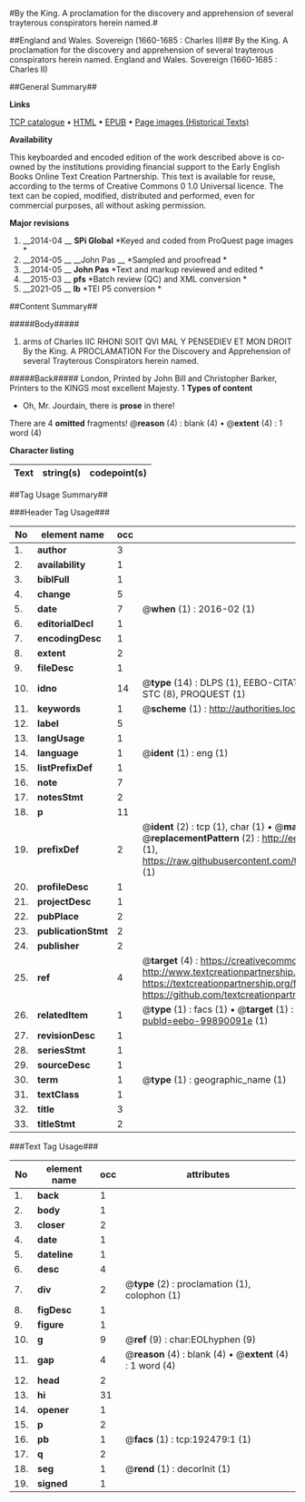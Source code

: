 #By the King. A proclamation for the discovery and apprehension of several trayterous conspirators herein named.#

##England and Wales. Sovereign (1660-1685 : Charles II)##
By the King. A proclamation for the discovery and apprehension of several trayterous conspirators herein named.
England and Wales. Sovereign (1660-1685 : Charles II)

##General Summary##

**Links**

[TCP catalogue](http://www.ota.ox.ac.uk/tcp/)  • 
[HTML](http://tei.it.ox.ac.uk/tcp/Texts-HTML/free/B19/B19878.html)  • 
[EPUB](http://tei.it.ox.ac.uk/tcp/Texts-EPUB/free/B19/B19878.epub) • 
[Page images (Historical Texts)](https://historicaltexts.jisc.ac.uk/eebo-99890091_192479e)

**Availability**

This keyboarded and encoded edition of the work described above is co-owned by the
    institutions providing financial support to the Early English Books Online Text Creation
    Partnership. This text is available for reuse, according to the terms of  Creative Commons 0 1.0 Universal
    licence. The text can be copied, modified, distributed and performed, even for commercial
    purposes, all without asking permission.

**Major revisions**

1. __2014-04 __ __SPi Global__ *Keyed and coded from ProQuest page images *
1. __2014-05 __ __John Pas __ *Sampled and proofread *
1. __2014-05 __ __John Pas__ *Text and markup reviewed and edited *
1. __2015-03 __ __pfs__ *Batch review (QC) and XML conversion *
1. __2021-05 __ __lb__ *TEI P5 conversion *

##Content Summary##

#####Body#####

1. arms of Charles IIC RHONI SOIT QVI MAL Y PENSEDIEV ET MON DROIT By the King. A PROCLAMATION For the Discovery and Apprehension of several Trayterous Conspirators herein named.

#####Back#####
London, Printed by John Bill and Christopher Barker, Printers to the KINGS most excellent Majesty. 1
**Types of content**

  * Oh, Mr. Jourdain, there is **prose** in there!

There are 4 **omitted** fragments! 
 @__reason__ (4) : blank (4)  •  @__extent__ (4) : 1 word (4)

**Character listing**


|Text|string(s)|codepoint(s)|
|---|---|---|

##Tag Usage Summary##

###Header Tag Usage###

|No|element name|occ|attributes|
|---|---|---|---|
|1.|__author__|3||
|2.|__availability__|1||
|3.|__biblFull__|1||
|4.|__change__|5||
|5.|__date__|7| @__when__ (1) : 2016-02 (1)|
|6.|__editorialDecl__|1||
|7.|__encodingDesc__|1||
|8.|__extent__|2||
|9.|__fileDesc__|1||
|10.|__idno__|14| @__type__ (14) : DLPS (1), EEBO-CITATION (1), VID (1), EEBO-PROQUEST (1), OCLC (1), STC (8), PROQUEST (1)|
|11.|__keywords__|1| @__scheme__ (1) : http://authorities.loc.gov/ (1)|
|12.|__label__|5||
|13.|__langUsage__|1||
|14.|__language__|1| @__ident__ (1) : eng (1)|
|15.|__listPrefixDef__|1||
|16.|__note__|7||
|17.|__notesStmt__|2||
|18.|__p__|11||
|19.|__prefixDef__|2| @__ident__ (2) : tcp (1), char (1)  •  @__matchPattern__ (2) : ([0-9\-]+):([0-9IVX]+) (1), (.+) (1)  •  @__replacementPattern__ (2) : http://eebo.chadwyck.com/downloadtiff?vid=$1&page=$2 (1), https://raw.githubusercontent.com/textcreationpartnership/Texts/master/tcpchars.xml#$1 (1)|
|20.|__profileDesc__|1||
|21.|__projectDesc__|1||
|22.|__pubPlace__|2||
|23.|__publicationStmt__|2||
|24.|__publisher__|2||
|25.|__ref__|4| @__target__ (4) : https://creativecommons.org/publicdomain/zero/1.0/ (1), http://www.textcreationpartnership.org/docs/. (1), https://textcreationpartnership.org/faq/#faq05 (1), https://github.com/textcreationpartnership (1)|
|26.|__relatedItem__|1| @__type__ (1) : facs (1)  •  @__target__ (1) : https://data.historicaltexts.jisc.ac.uk/view?pubId=eebo-99890091e (1)|
|27.|__revisionDesc__|1||
|28.|__seriesStmt__|1||
|29.|__sourceDesc__|1||
|30.|__term__|1| @__type__ (1) : geographic_name (1)|
|31.|__textClass__|1||
|32.|__title__|3||
|33.|__titleStmt__|2||


###Text Tag Usage###

|No|element name|occ|attributes|
|---|---|---|---|
|1.|__back__|1||
|2.|__body__|1||
|3.|__closer__|2||
|4.|__date__|1||
|5.|__dateline__|1||
|6.|__desc__|4||
|7.|__div__|2| @__type__ (2) : proclamation (1), colophon (1)|
|8.|__figDesc__|1||
|9.|__figure__|1||
|10.|__g__|9| @__ref__ (9) : char:EOLhyphen (9)|
|11.|__gap__|4| @__reason__ (4) : blank (4)  •  @__extent__ (4) : 1 word (4)|
|12.|__head__|2||
|13.|__hi__|31||
|14.|__opener__|1||
|15.|__p__|2||
|16.|__pb__|1| @__facs__ (1) : tcp:192479:1 (1)|
|17.|__q__|2||
|18.|__seg__|1| @__rend__ (1) : decorInit (1)|
|19.|__signed__|1||
